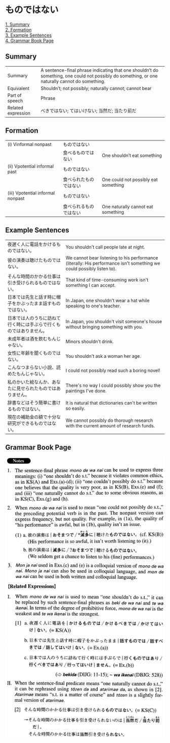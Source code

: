 # ものではない

[1. Summary](#summary)<br>
[2. Formation](#formation)<br>
[3. Example Sentences](#example-sentences)<br>
[4. Grammar Book Page](#grammar-book-page)<br>


## Summary

<table><tr>   <td>Summary</td>   <td>A sentence-ﬁnal phrase indicating that one shouldn’t do something, one could not possibly do something, or one naturally cannot do something.</td></tr><tr>   <td>Equivalent</td>   <td>Shouldn’t; not possibly; naturally cannot; cannot bear</td></tr><tr>   <td>Part of speech</td>   <td>Phrase</td></tr><tr>   <td>Related expression</td>   <td>べきではない; てはいけない; 当然だ; 当たり前だ</td></tr></table>

## Formation

<table class="table"><tbody><tr class="tr head"><td class="td"><span class="numbers">(i)</span> <span class="bold">Vinformal nonpast</span></td><td class="td"><span class="concept">ものではない</span></td><td class="td"></td></tr><tr class="tr"><td class="td"></td><td class="td"><span>食べる</span><span class="concept">ものではない</span></td><td class="td"><span>One shouldn’t eat something</span></td></tr><tr class="tr head"><td class="td"><span class="numbers">(ii)</span> <span class="bold">Vpotential informal past</span></td><td class="td"><span class="concept">ものではない</span></td><td class="td"></td></tr><tr class="tr"><td class="td"></td><td class="td"><span>食べられた</span><span class="concept">ものではない</span></td><td class="td"><span>One could not possibly eat something</span></td></tr><tr class="tr head"><td class="td"><span class="numbers">(iii)</span> <span class="bold">Vpotential informal nonpast</span></td><td class="td"><span class="concept">ものではない</span></td><td class="td"></td></tr><tr class="tr"><td class="td"></td><td class="td"><span>食べられる</span><span class="concept">ものではない</span></td><td class="td"><span>One naturally cannot eat something</span></td></tr></tbody></table>

## Example Sentences

<table><tr>   <td>夜遅く人に電話をかけるものではない。</td>   <td>You shouldn't call people late at night.</td></tr><tr>   <td>彼の演奏は聴けたものではない。</td>   <td>We cannot bear listening to his performance (literally: His performance isn't something we could possibly listen to).</td></tr><tr>   <td>そんな時間のかかる仕事は引き受けられるものではない。</td>   <td>That kind of time-consuming work isn't something I can accept.</td></tr><tr>   <td>日本では先生と話す時に帽子をかぶったまま話すものではない。</td>   <td>In Japan, one shouldn't wear a hat while speaking to one's teacher.</td></tr><tr>   <td>日本では人のうちに訪ねて行く時には手ぶらで行くものではありません。</td>   <td>In Japan, you shouldn't visit someone's house without bringing something with you.</td></tr><tr>   <td>未成年者は酒を飲むもんじゃない。</td>   <td>Minors shouldn't drink.</td></tr><tr>   <td>女性に年齢を聞くものではない。</td>   <td>You shouldn't ask a woman her age.</td></tr><tr>   <td>こんなつまらない小説、読めたもんじゃない。</td>   <td>I could not possibly read such a boring novel!</td></tr><tr>   <td>私のかいた絵なんか、あなたに見せられたものではありません。</td>   <td>There's no way I could possibly show you the paintings I've done.</td></tr><tr>   <td>辞書などはそう簡単に書けるものではない。</td>   <td>It is natural that dictionaries can't be written so easily.</td></tr><tr>   <td>現在の補助金の額で十分な研究ができるものではない。</td>   <td>We cannot possibly do thorough research with the current amount of research funds.</td></tr></table>

## Grammar Book Page

![](../img/Advancedものではない.png)

